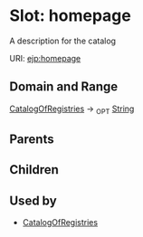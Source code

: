 
# Slot: homepage


A description for the catalog

URI: [ejp:homepage](http://purl.org/ejp-rd/vocabulary/homepage)

## Domain and Range

[CatalogOfRegistries](CatalogOfRegistries.md) ->  <sub>OPT</sub> [String](String.md)

## Parents


## Children


## Used by

 * [CatalogOfRegistries](CatalogOfRegistries.md)
